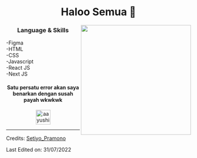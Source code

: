 <h1 align="center"> Haloo Semua 👋 </h1>
<p align="center"></p> 
<img align="right" src="https://miro.medium.com/max/720/1*PJ_LNrqaaASgFMXwFKvcMg.webp" height="300" width="300">
<h3 align="center"> Language & Skills </h3>

-Figma <br>
-HTML <br>
-CSS <br>
-Javascript <br>
-React JS <br>
-Next JS

<h4 align="center">Satu persatu error akan saya benarkan dengan susah payah wkwkwk</h4>




<p align="center">
<a href="https://www.instagram.com/_pramono_/" target="blank"><img align="center" src="https://encrypted-tbn0.gstatic.com/images?q=tbn:ANd9GcQhA8A7U-2nkEPg_KaPXnCig0Zyjxl0w26-1w&usqp=CAU" alt="aayushi-droid" height="40" width="40" /></a>
</p>

-----
Credits: [Setiyo_Pramono](https://github.com/SetiyoPramono)

Last Edited on: 31/07/2022
